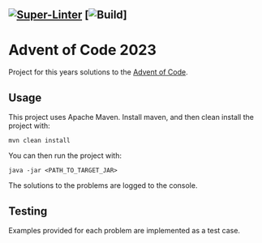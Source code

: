 [![Super-Linter](https://github.com/RevsRev/advent-of-code-2023/actions/workflows/main.yml/badge.svg)](https://github.com/marketplace/actions/super-linter) [![Build](https://github.com/RevsRev/advent-of-code-2023/actions/workflows/maven.yml/badge.svg)]
---
# Advent of Code 2023

Project for this years solutions to the [Advent of Code](https://adventofcode.com/).

## Usage
This project uses Apache Maven. Install maven, and then clean install the project with:
```shell
mvn clean install
```
You can then run the project with:
```shell
java -jar <PATH_TO_TARGET_JAR>
```
The solutions to the problems are logged to the console.

## Testing
Examples provided for each problem are implemented as a test case.

